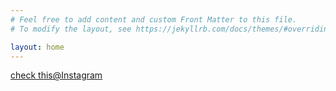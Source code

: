 ```yaml
---
# Feel free to add content and custom Front Matter to this file.
# To modify the layout, see https://jekyllrb.com/docs/themes/#overriding-theme-defaults

layout: home
---
```


<style>
   @import url('https://fonts.googleapis.com/css2?family=Montserrat:wght@500&display=swap');

          .site-header {

            background-color: rgba(252, 250, 250, 1);
            position: fixed;
            top: 0;
            width: 100%;
            height: 83px;

          }
          .home{
            margin-top: 80px;
          }

          .page-link {
            padding: 20px;

          }


          header a {
            font-family: 'Montserrat', sans-serif;
            font-weight: 500;
            font-size: 16px;
            text-decoration: none;
            transition: all 0.3s ease 0s;
            margin-top: 3px;
            /* background-color: red; */
            padding: 10px;

          }

          footer {
            background-color: rgb(196, 193, 191);
          }

          main {
            height: 600px;
          }

          .post-meta {
            color: white;
          }

          body {


            background-image: url("https://i.postimg.cc/MT6FqHWQ/rupee-4395520.jpg");
            background-size: cover;
            height: 100%;
            width: 100%;
            z-index: -1;
          }

          .trigger a {
            position: relative;
            padding: 20px 10px;
            text-decoration: none;
          }

          .trigger {
            margin-top: 10px;
          }

          .trigger a:before {
            content: "";
            position: absolute;
            width: 0;
            height: 2px;
            bottom: 0;
            left: 0;
            background-color: black;
            visibility: hidden;
            transition: all 0.3s ease-in-out;
          }

          .trigger a:hover:before {
            visibility: visible;
            width: 100%;
          }
          .post-meta{
            color: black;
          }
      </style>
  [check this@Instagram](https://www.instagram.com/financial_literate/?hl=en)
 
 
